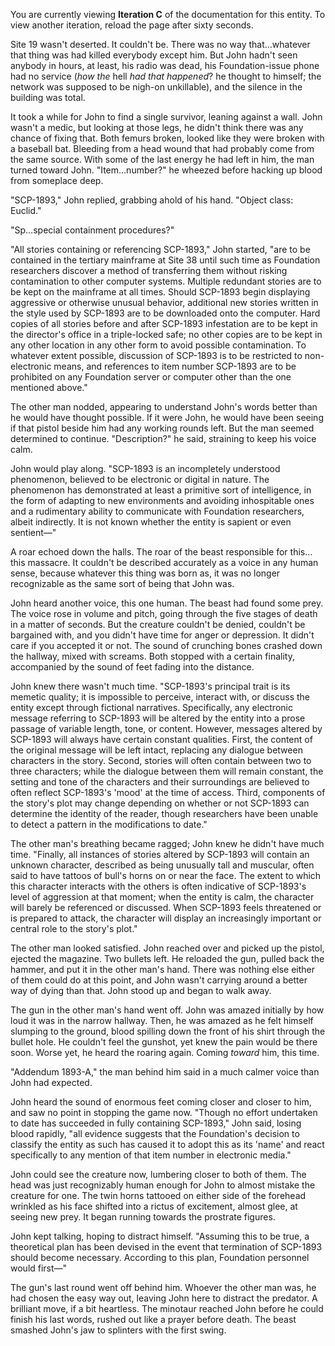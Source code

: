 You are currently viewing **Iteration C** of the documentation for this entity. To view another iteration, reload the page after sixty seconds.

Site 19 wasn't deserted. It couldn't be. There was no way that…whatever that thing was had killed everybody except him. But John hadn't seen anybody in hours, at least, his radio was dead, his Foundation-issue phone had no service (_how the_ hell _had that happened_? he thought to himself; the network was supposed to be nigh-on unkillable), and the silence in the building was total.

It took a while for John to find a single survivor, leaning against a wall. John wasn't a medic, but looking at those legs, he didn't think there was any chance of fixing that. Both femurs broken, looked like they were broken with a baseball bat. Bleeding from a head wound that had probably come from the same source. With some of the last energy he had left in him, the man turned toward John. "Item…number?" he wheezed before hacking up blood from someplace deep.

"SCP-1893," John replied, grabbing ahold of his hand. "Object class: Euclid."

"Sp…special containment procedures?"

"All stories containing or referencing SCP-1893," John started, "are to be contained in the tertiary mainframe at Site 38 until such time as Foundation researchers discover a method of transferring them without risking contamination to other computer systems. Multiple redundant stories are to be kept on the mainframe at all times. Should SCP-1893 begin displaying aggressive or otherwise unusual behavior, additional new stories written in the style used by SCP-1893 are to be downloaded onto the computer. Hard copies of all stories before and after SCP-1893 infestation are to be kept in the director's office in a triple-locked safe; no other copies are to be kept in any other location in any other form to avoid possible contamination. To whatever extent possible, discussion of SCP-1893 is to be restricted to non-electronic means, and references to item number SCP-1893 are to be prohibited on any Foundation server or computer other than the one mentioned above."

The other man nodded, appearing to understand John's words better than he would have thought possible. If it were John, he would have been seeing if that pistol beside him had any working rounds left. But the man seemed determined to continue. "Description?" he said, straining to keep his voice calm.

John would play along. "SCP-1893 is an incompletely understood phenomenon, believed to be electronic or digital in nature. The phenomenon has demonstrated at least a primitive sort of intelligence, in the form of adapting to new environments and avoiding inhospitable ones and a rudimentary ability to communicate with Foundation researchers, albeit indirectly. It is not known whether the entity is sapient or even sentient—"

A roar echoed down the halls. The roar of the beast responsible for this…this massacre. It couldn't be described accurately as a voice in any human sense, because whatever this thing was born as, it was no longer recognizable as the same sort of being that John was.

John heard another voice, this one human. The beast had found some prey. The voice rose in volume and pitch, going through the five stages of death in a matter of seconds. But the creature couldn't be denied, couldn't be bargained with, and you didn't have time for anger or depression. It didn't care if you accepted it or not. The sound of crunching bones crashed down the hallway, mixed with screams. Both stopped with a certain finality, accompanied by the sound of feet fading into the distance.

John knew there wasn't much time. "SCP-1893's principal trait is its memetic quality; it is impossible to perceive, interact with, or discuss the entity except through fictional narratives. Specifically, any electronic message referring to SCP-1893 will be altered by the entity into a prose passage of variable length, tone, or content. However, messages altered by SCP-1893 will always have certain constant qualities. First, the content of the original message will be left intact, replacing any dialogue between characters in the story. Second, stories will often contain between two to three characters; while the dialogue between them will remain constant, the setting and tone of the characters and their surroundings are believed to often reflect SCP-1893's 'mood' at the time of access. Third, components of the story's plot may change depending on whether or not SCP-1893 can determine the identity of the reader, though researchers have been unable to detect a pattern in the modifications to date."

The other man's breathing became ragged; John knew he didn't have much time. "Finally, all instances of stories altered by SCP-1893 will contain an unknown character, described as being unusually tall and muscular, often said to have tattoos of bull's horns on or near the face. The extent to which this character interacts with the others is often indicative of SCP-1893's level of aggression at that moment; when the entity is calm, the character will barely be referenced or discussed. When SCP-1893 feels threatened or is prepared to attack, the character will display an increasingly important or central role to the story's plot."

The other man looked satisfied. John reached over and picked up the pistol, ejected the magazine. Two bullets left. He reloaded the gun, pulled back the hammer, and put it in the other man's hand. There was nothing else either of them could do at this point, and John wasn't carrying around a better way of dying than that. John stood up and began to walk away.

The gun in the other man's hand went off. John was amazed initially by how loud it was in the narrow hallway. Then, he was amazed as he felt himself slumping to the ground, blood spilling down the front of his shirt through the bullet hole. He couldn't feel the gunshot, yet knew the pain would be there soon. Worse yet, he heard the roaring again. Coming _toward_ him, this time.

"Addendum 1893-A," the man behind him said in a much calmer voice than John had expected.

John heard the sound of enormous feet coming closer and closer to him, and saw no point in stopping the game now. "Though no effort undertaken to date has succeeded in fully containing SCP-1893," John said, losing blood rapidly, "all evidence suggests that the Foundation's decision to classify the entity as such has caused it to adopt this as its 'name' and react specifically to any mention of that item number in electronic media."

John could see the creature now, lumbering closer to both of them. The head was just recognizably human enough for John to almost mistake the creature for one. The twin horns tattooed on either side of the forehead wrinkled as his face shifted into a rictus of excitement, almost glee, at seeing new prey. It began running towards the prostrate figures.

John kept talking, hoping to distract himself. "Assuming this to be true, a theoretical plan has been devised in the event that termination of SCP-1893 should become necessary. According to this plan, Foundation personnel would first—"

The gun's last round went off behind him. Whoever the other man was, he had chosen the easy way out, leaving John here to distract the predator. A brilliant move, if a bit heartless. The minotaur reached John before he could finish his last words, rushed out like a prayer before death. The beast smashed John's jaw to splinters with the first swing.